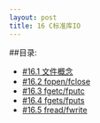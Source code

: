 ```yaml
---
layout: post
title: 16 C标准库IO
---
```

##目录:
<ul>
<li> <a href="/post/16/16.1.html">#16.1 文件概念</a></li>
<li> <a href="/post/16/16.2.html">#16.2 fopen/fclose</a> </li>
<li> <a href="/post/16/16.3.html">#16.3 fgetc/fputc</a> </li>
<li> <a href="/post/16/16.4.html">#16.4 fgets/fputs</a> </li>
<li> <a href="/post/16/16.5.html">#16.5 fread/fwrite</a> </li>
</ul>
